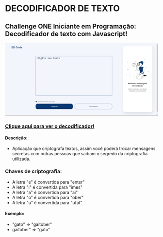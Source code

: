 # DECODIFICADOR DE TEXTO

## Challenge ONE Iniciante em Programação: Decodificador de texto com Javascript!
<picture>
  <img alt="capa do decodificador de texto" src="./cover.png" heigth="300">
</picture>

### [Clique aqui para ver o decodificador!](https://ivanildoborges.github.io/decodificador-de-texto-js/)

#### Descrição:
 - Aplicação que criptografa textos, assim você poderá trocar mensagens secretas com outras pessoas que saibam o segredo da criptografia utilizada.

### Chaves de criptografia:
 - A letra "e" é convertida para "enter"
 - A letra "i" é convertida para "imes"
 - A letra "a" é convertida para "ai"
 - A letra "o" é convertida para "ober"
 - A letra "u" é convertida para "ufat"

#### Exemplo:
 - "gato" => "gaitober"
 - gaitober" => "gato"
